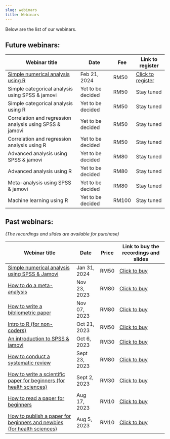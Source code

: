 ```yaml
---
slug: webinars
title: Webinars
---
```


Below are the list of our webinars.

## **Future webinars:**

| Webinar title | Date | Fee | Link to register |  
|---------------|------|-----|------------------|
| [Simple numerical analysis using R](/./webinar_detail/2024-02-14-simple-numerical-analysis-using-r/index.htm) | Feb 21, 2024 | RM50 | [Click to register](http://tinyurl.com/numericalr) |
| Simple categorical analysis using SPSS & jamovi | Yet to be decided | RM50 | Stay tuned |
| Simple categorical analysis using R | Yet to be decided | RM50 | Stay tuned |
| Correlation and regression analysis using SPSS & jamovi | Yet to be decided | RM50 | Stay tuned |
| Correlation and regression analysis using R | Yet to be decided | RM50 | Stay tuned |
| Advanced analysis using SPSS & jamovi | Yet to be decided | RM80 | Stay tuned |
| Advanced analysis using R | Yet to be decided | RM80 | Stay tuned |
| Meta-analysis using SPSS & jamovi | Yet to be decided | RM80 | Stay tuned |
| Machine learning using R | Yet to be decided | RM100 | Stay tuned |


## **Past webinars**: 
*(The recordings and slides are available for purchase)*

| Webinar title | Date | Price | Link to buy the recordings and slides |  
|---------------|------|-------|---------------------------------------|  
| [Simple numerical analysis using SPSS & Jamovi](/./webinar_detail/2024-01-23-simple-numerical-analysis-using-spss-jamovi/index.html) | Jan 31, 2024 | RM50 | [Click to buy](https://forms.gle/hGRaaVaRD424dtPQ7) |
| [How to do a meta-analysis](/./webinar_detail/2023-11-09-how-to-do-a-meta-analysis/index.html) | Nov 23, 2023 | RM80 | [Click to buy](https://forms.gle/nMmC7gXnVPw7GeAm7) |
| [How to write a bibliometric paper](/./webinar_detail/2023-10-26-how-to-write-a-bibliometric-paper/index.html) | Nov 07, 2023 | RM80 | [Click to buy](https://forms.gle/PNr6uyh7KAHRAGMXA) |
| [Intro to R (for non-coders)](/./webinar_detail/2023-10-12-intro-to-r-for-non-coders/index.html) | Oct 21, 2023 | RM50 | [Click to buy](https://forms.gle/qLeQVD1AwxztdyCi9) |
| [An introduction to SPSS & jamovi](/./webinar_detail/2023-09-29-an-introduction-to-spss-jamovi/index.html) | Oct 6, 2023 | RM30 | [Click to buy](https://forms.gle/Zzj78NkGk2d1Tksc7) |
| [How to conduct a systematic review](/./webinar_detail/2023-09-10-how-to-conduct-a-systematic-review/index.html) | Sept 23, 2023 | RM80 | [Click to buy](https://forms.gle/hnrSgtde7pCRpU7fA) |
| [How to write a scientific paper for beginners (for health sciences)](/./webinar_detail/2023-09-07-how-to-write-a-scientific-paper-for-beginners-for-health-sciences/index.html) | Sept 2, 2023 | RM30 | [Click to buy](https://forms.gle/WCPpz7pvshg7zdjY9) |
| [How to read a paper for beginners](/./webinar_detail/2023-09-07-how-to-read-a-paper-for-beginners/index.html) | Aug 17, 2023 | RM10 | [Click to buy ](https://forms.gle/U94PpQckbVDgWYGW6) |
| [How to publish a paper for beginners and newbies (for health sciences)](/./webinar_detail/2023-09-07-how-to-publish-a-paper-for-beginners-and-newbies-for-health-sciences/index.html) | Aug 5, 2023 | RM10 | [Click to buy](https://forms.gle/pLpYbRiu9MDRFeEX6) |
